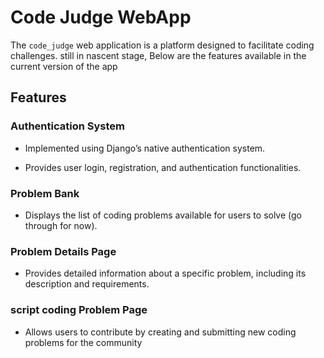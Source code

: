 # Code Judge WebApp

The `code_judge` web application is a platform designed to facilitate coding challenges.
still in nascent stage, Below are the features available in the current version of the app

## Features

### Authentication System

- Implemented using Django’s native authentication system.

- Provides user login, registration, and authentication functionalities.

### Problem Bank

- Displays the list of coding problems available for users to solve (go through for now).

### Problem Details Page

- Provides detailed information about a specific problem, including its description and requirements.

### script coding Problem Page

- Allows users to contribute by creating and submitting new coding problems for the community

